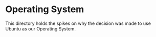 # Operating System
This directory holds the spikes on why the decision was made
to use Ubuntu as our Operating System.